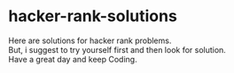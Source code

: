 # hacker-rank-solutions

Here are solutions for hacker rank problems.<br>
But, i suggest to try yourself first and then look for solution.<br>
Have a great day and keep Coding.
